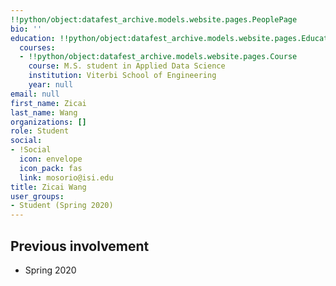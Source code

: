 ```yaml
---
!!python/object:datafest_archive.models.website.pages.PeoplePage
bio: ''
education: !!python/object:datafest_archive.models.website.pages.Education
  courses:
  - !!python/object:datafest_archive.models.website.pages.Course
    course: M.S. student in Applied Data Science
    institution: Viterbi School of Engineering
    year: null
email: null
first_name: Zicai
last_name: Wang
organizations: []
role: Student
social:
- !Social
  icon: envelope
  icon_pack: fas
  link: mosorio@isi.edu
title: Zicai Wang
user_groups:
- Student (Spring 2020)
---
```



## Previous involvement

* Spring 2020

